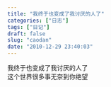```yaml
---
title: "我终于也变成了我讨厌的人了"
categories: ["日志"]
tags: ["日记"]
draft: false
slug: "caodan"
date: "2010-12-29 23:40:03"
---
```


<p>我终于也变成了我讨厌的人了<br />
这个世界很多事无奈到你绝望</p>
